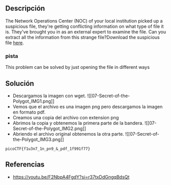 
## Descripción 

The Network Operations Center (NOC) of your local institution picked up a suspicious file, they're getting conflicting information on what type of file it is. They've brought you in as an external expert to examine the file. Can you extract all the information from this strange file?Download the suspicious file [here](https://artifacts.picoctf.net/c_titan/98/flag2of2-final.pdf).
### pista

This problem can be solved by just opening the file in different ways
## Solución

- Descargamos la imagen con wget.
![[07-Secret-of-the-Polygot_IMG1.png]]
- Vemos que el archivo es una imagen png pero descargamos la imagen en formato pdf.
- Creamos una copia del archivo con extension png
- Abrimos la copia y obtenemos la primera parte de la bandera.
![[07-Secret-of-the-Polygot_IMG2.png]]
- Abriendo el archivo original obtenemos la otra parte.
![[07-Secret-of-the-Polygot_IMG3.png]]



```
picoCTF{f1u3n7_1n_pn9_&_pdf_1f991f77}
```
## Referencias

- https://youtu.be/F2NbpA4FgdY?si=r37txDdGngqBdsQt
